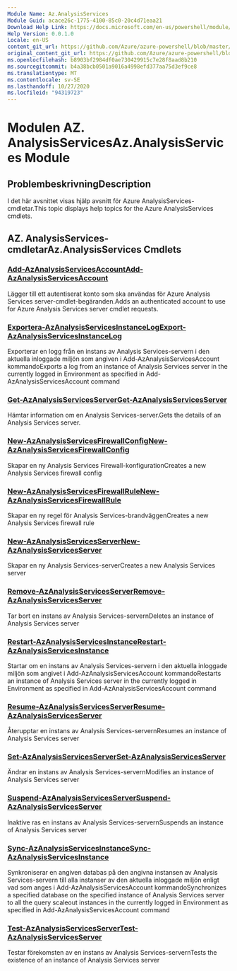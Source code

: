 ```yaml
---
Module Name: Az.AnalysisServices
Module Guid: acace26c-1775-4100-85c0-20c4d71eaa21
Download Help Link: https://docs.microsoft.com/en-us/powershell/module/az.analysisservices
Help Version: 0.0.1.0
Locale: en-US
content_git_url: https://github.com/Azure/azure-powershell/blob/master/src/AnalysisServices/AnalysisServices/help/Az.AnalysisServices.md
original_content_git_url: https://github.com/Azure/azure-powershell/blob/master/src/AnalysisServices/AnalysisServices/help/Az.AnalysisServices.md
ms.openlocfilehash: b8903bf2984df0ae730429915c7e28f8aad8b210
ms.sourcegitcommit: b4a38bcb0501a9016a4998efd377aa75d3ef9ce8
ms.translationtype: MT
ms.contentlocale: sv-SE
ms.lasthandoff: 10/27/2020
ms.locfileid: "94319723"
---
```

# <span data-ttu-id="8a5b1-101">Modulen AZ. AnalysisServices</span><span class="sxs-lookup"><span data-stu-id="8a5b1-101">Az.AnalysisServices Module</span></span>
## <span data-ttu-id="8a5b1-102">Problembeskrivning</span><span class="sxs-lookup"><span data-stu-id="8a5b1-102">Description</span></span>
<span data-ttu-id="8a5b1-103">I det här avsnittet visas hjälp avsnitt för Azure AnalysisServices-cmdletar.</span><span class="sxs-lookup"><span data-stu-id="8a5b1-103">This topic displays help topics for the Azure AnalysisServices cmdlets.</span></span>

## <span data-ttu-id="8a5b1-104">AZ. AnalysisServices-cmdletar</span><span class="sxs-lookup"><span data-stu-id="8a5b1-104">Az.AnalysisServices Cmdlets</span></span>
### [<span data-ttu-id="8a5b1-105">Add-AzAnalysisServicesAccount</span><span class="sxs-lookup"><span data-stu-id="8a5b1-105">Add-AzAnalysisServicesAccount</span></span>](Add-AzAnalysisServicesAccount.md)
<span data-ttu-id="8a5b1-106">Lägger till ett autentiserat konto som ska användas för Azure Analysis Services server-cmdlet-begäranden.</span><span class="sxs-lookup"><span data-stu-id="8a5b1-106">Adds an authenticated account to use for Azure Analysis Services server cmdlet requests.</span></span>

### [<span data-ttu-id="8a5b1-107">Exportera-AzAnalysisServicesInstanceLog</span><span class="sxs-lookup"><span data-stu-id="8a5b1-107">Export-AzAnalysisServicesInstanceLog</span></span>](Export-AzAnalysisServicesInstanceLog.md)
<span data-ttu-id="8a5b1-108">Exporterar en logg från en instans av Analysis Services-servern i den aktuella inloggade miljön som angiven i Add-AzAnalysisServicesAccount kommando</span><span class="sxs-lookup"><span data-stu-id="8a5b1-108">Exports a log from an instance of Analysis Services server in the currently logged in Environment as specified in Add-AzAnalysisServicesAccount command</span></span>

### [<span data-ttu-id="8a5b1-109">Get-AzAnalysisServicesServer</span><span class="sxs-lookup"><span data-stu-id="8a5b1-109">Get-AzAnalysisServicesServer</span></span>](Get-AzAnalysisServicesServer.md)
<span data-ttu-id="8a5b1-110">Hämtar information om en Analysis Services-server.</span><span class="sxs-lookup"><span data-stu-id="8a5b1-110">Gets the details of an Analysis Services server.</span></span>

### [<span data-ttu-id="8a5b1-111">New-AzAnalysisServicesFirewallConfig</span><span class="sxs-lookup"><span data-stu-id="8a5b1-111">New-AzAnalysisServicesFirewallConfig</span></span>](New-AzAnalysisServicesFirewallConfig.md)
<span data-ttu-id="8a5b1-112">Skapar en ny Analysis Services Firewall-konfiguration</span><span class="sxs-lookup"><span data-stu-id="8a5b1-112">Creates a new Analysis Services firewall config</span></span> 

### [<span data-ttu-id="8a5b1-113">New-AzAnalysisServicesFirewallRule</span><span class="sxs-lookup"><span data-stu-id="8a5b1-113">New-AzAnalysisServicesFirewallRule</span></span>](New-AzAnalysisServicesFirewallRule.md)
<span data-ttu-id="8a5b1-114">Skapar en ny regel för Analysis Services-brandväggen</span><span class="sxs-lookup"><span data-stu-id="8a5b1-114">Creates a new Analysis Services firewall rule</span></span>

### [<span data-ttu-id="8a5b1-115">New-AzAnalysisServicesServer</span><span class="sxs-lookup"><span data-stu-id="8a5b1-115">New-AzAnalysisServicesServer</span></span>](New-AzAnalysisServicesServer.md)
<span data-ttu-id="8a5b1-116">Skapar en ny Analysis Services-server</span><span class="sxs-lookup"><span data-stu-id="8a5b1-116">Creates a new Analysis Services server</span></span>

### [<span data-ttu-id="8a5b1-117">Remove-AzAnalysisServicesServer</span><span class="sxs-lookup"><span data-stu-id="8a5b1-117">Remove-AzAnalysisServicesServer</span></span>](Remove-AzAnalysisServicesServer.md)
<span data-ttu-id="8a5b1-118">Tar bort en instans av Analysis Services-servern</span><span class="sxs-lookup"><span data-stu-id="8a5b1-118">Deletes an instance of Analysis Services server</span></span>

### [<span data-ttu-id="8a5b1-119">Restart-AzAnalysisServicesInstance</span><span class="sxs-lookup"><span data-stu-id="8a5b1-119">Restart-AzAnalysisServicesInstance</span></span>](Restart-AzAnalysisServicesInstance.md)
<span data-ttu-id="8a5b1-120">Startar om en instans av Analysis Services-servern i den aktuella inloggade miljön som angivet i Add-AzAnalysisServicesAccount kommando</span><span class="sxs-lookup"><span data-stu-id="8a5b1-120">Restarts an instance of Analysis Services server in the currently logged in Environment as specified in Add-AzAnalysisServicesAccount command</span></span>

### [<span data-ttu-id="8a5b1-121">Resume-AzAnalysisServicesServer</span><span class="sxs-lookup"><span data-stu-id="8a5b1-121">Resume-AzAnalysisServicesServer</span></span>](Resume-AzAnalysisServicesServer.md)
<span data-ttu-id="8a5b1-122">Återupptar en instans av Analysis Services-servern</span><span class="sxs-lookup"><span data-stu-id="8a5b1-122">Resumes an instance of Analysis Services server</span></span>

### [<span data-ttu-id="8a5b1-123">Set-AzAnalysisServicesServer</span><span class="sxs-lookup"><span data-stu-id="8a5b1-123">Set-AzAnalysisServicesServer</span></span>](Set-AzAnalysisServicesServer.md)
<span data-ttu-id="8a5b1-124">Ändrar en instans av Analysis Services-servern</span><span class="sxs-lookup"><span data-stu-id="8a5b1-124">Modifies  an instance of Analysis Services server</span></span>

### [<span data-ttu-id="8a5b1-125">Suspend-AzAnalysisServicesServer</span><span class="sxs-lookup"><span data-stu-id="8a5b1-125">Suspend-AzAnalysisServicesServer</span></span>](Suspend-AzAnalysisServicesServer.md)
<span data-ttu-id="8a5b1-126">Inaktive ras en instans av Analysis Services-servern</span><span class="sxs-lookup"><span data-stu-id="8a5b1-126">Suspends an instance of Analysis Services server</span></span>

### [<span data-ttu-id="8a5b1-127">Sync-AzAnalysisServicesInstance</span><span class="sxs-lookup"><span data-stu-id="8a5b1-127">Sync-AzAnalysisServicesInstance</span></span>](Sync-AzAnalysisServicesInstance.md)
<span data-ttu-id="8a5b1-128">Synkroniserar en angiven databas på den angivna instansen av Analysis Services-servern till alla instanser av den aktuella inloggade miljön enligt vad som anges i Add-AzAnalysisServicesAccount kommando</span><span class="sxs-lookup"><span data-stu-id="8a5b1-128">Synchronizes a specified database on the specified instance of Analysis Services server to all the query scaleout instances in the currently logged in Environment as specified in Add-AzAnalysisServicesAccount command</span></span>

### [<span data-ttu-id="8a5b1-129">Test-AzAnalysisServicesServer</span><span class="sxs-lookup"><span data-stu-id="8a5b1-129">Test-AzAnalysisServicesServer</span></span>](Test-AzAnalysisServicesServer.md)
<span data-ttu-id="8a5b1-130">Testar förekomsten av en instans av Analysis Services-servern</span><span class="sxs-lookup"><span data-stu-id="8a5b1-130">Tests the existence of an instance of Analysis Services server</span></span>

